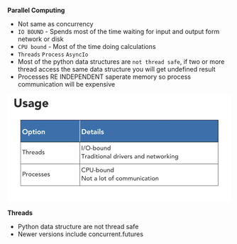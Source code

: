 **Parallel Computing**

-  Not same as concurrency 
- `IO BOUND` - Spends most of the time waiting for input and output form network or disk
- `CPU bound` - Most of the time doing calculations
- `Threads` `Process` `AsyncIo`
-  Most of the python data structures are `not thread safe`, if two or more thread access the same data structure you will get undefined result
-  Processes RE INDEPENDENT saperate memory so process communication will be expensive

![usage](Usage.png)


**Threads**

- Python data structure are not thread safe
- Newer versions include concurrent.futures

